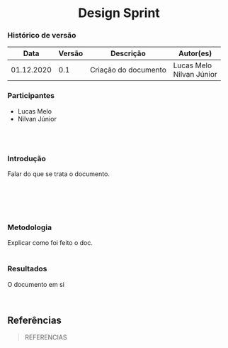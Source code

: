# <center> Design Sprint


### Histórico de versão<br>

|Data | Versão | Descrição | Autor(es)|
| -- | -- | -- | -- |
| 01.12.2020 | 0.1 | Criação do documento | Lucas Melo <br>Nilvan Júnior|

### Participantes

* Lucas Melo
* Nilvan Júnior

<br><br>


### Introdução
<div align="justify"> Falar do que se trata o documento.

<br><br>

</div><br>


### Metodologia
<div align="justify"> Explicar como foi feito o doc.
</div><br>

### Resultados
<div align="justify">

O documento em si

</div><br>


## Referências

> REFERENCIAS